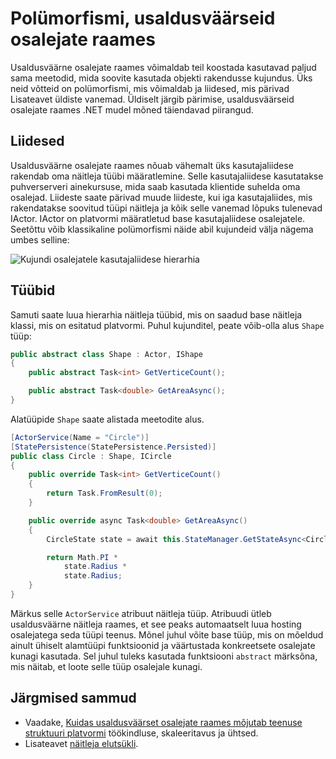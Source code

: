 <properties
   pageTitle="Polümorfismi, usaldusväärseid osalejate raames | Microsoft Azure'i"
   description="Koostada hierarhiad .NET liideste ja tüüpi usaldusväärne osalejate raames uuesti kasutada funktsioone ja API määratlusi."
   services="service-fabric"
   documentationCenter=".net"
   authors="seanmck"
   manager="timlt"
   editor="vturecek"/>

<tags
   ms.service="service-fabric"
   ms.devlang="dotnet"
   ms.topic="article"
   ms.tgt_pltfrm="NA"
   ms.workload="NA"
   ms.date="07/07/2016"
   ms.author="seanmck"/>

# <a name="polymorphism-in-the-reliable-actors-framework"></a>Polümorfismi, usaldusväärseid osalejate raames

Usaldusväärne osalejate raames võimaldab teil koostada kasutavad paljud sama meetodid, mida soovite kasutada objekti rakendusse kujundus. Üks neid võtteid on polümorfismi, mis võimaldab ja liidesed, mis pärivad Lisateavet üldiste vanemad. Üldiselt järgib pärimise, usaldusväärseid osalejate raames .NET mudel mõned täiendavad piirangud.

## <a name="interfaces"></a>Liidesed

Usaldusväärne osalejate raames nõuab vähemalt üks kasutajaliidese rakendab oma näitleja tüübi määratlemine. Selle kasutajaliidese kasutatakse puhverserveri ainekursuse, mida saab kasutada klientide suhelda oma osalejad. Liideste saate pärivad muude liideste, kui iga kasutajaliides, mis rakendatakse soovitud tüüpi näitleja ja kõik selle vanemad lõpuks tulenevad IActor. IActor on platvormi määratletud base kasutajaliidese osalejatele. Seetõttu võib klassikaline polümorfismi näide abil kujundeid välja nägema umbes selline:

![Kujundi osalejatele kasutajaliidese hierarhia][shapes-interface-hierarchy]


## <a name="types"></a>Tüübid

Samuti saate luua hierarhia näitleja tüübid, mis on saadud base näitleja klassi, mis on esitatud platvormi. Puhul kujunditel, peate võib-olla alus `Shape` tüüp:

```csharp
public abstract class Shape : Actor, IShape
{
    public abstract Task<int> GetVerticeCount();

    public abstract Task<double> GetAreaAsync();
}
```

Alatüüpide `Shape` saate alistada meetodite alus.

```csharp
[ActorService(Name = "Circle")]
[StatePersistence(StatePersistence.Persisted)]
public class Circle : Shape, ICircle
{
    public override Task<int> GetVerticeCount()
    {
        return Task.FromResult(0);
    }

    public override async Task<double> GetAreaAsync()
    {
        CircleState state = await this.StateManager.GetStateAsync<CircleState>("circle");

        return Math.PI *
            state.Radius *
            state.Radius;
    }
}
```

Märkus selle `ActorService` atribuut näitleja tüüp. Atribuudi ütleb usaldusväärne näitleja raames, et see peaks automaatselt luua hosting osalejatega seda tüüpi teenus. Mõnel juhul võite base tüüp, mis on mõeldud ainult ühiselt alamtüüpi funktsioonid ja väärtustada konkreetsete osalejate kunagi kasutada. Sel juhul tuleks kasutada funktsiooni `abstract` märksõna, mis näitab, et loote selle tüüp osalejale kunagi.


## <a name="next-steps"></a>Järgmised sammud

- Vaadake, [Kuidas usaldusväärset osalejate raames mõjutab teenuse struktuuri platvormi](service-fabric-reliable-actors-platform.md) töökindluse, skaleeritavus ja ühtsed.
- Lisateavet [näitleja elutsükli](service-fabric-reliable-actors-lifecycle.md).

<!-- Image references -->

[shapes-interface-hierarchy]: ./media/service-fabric-reliable-actors-polymorphism/Shapes-Interface-Hierarchy.png

